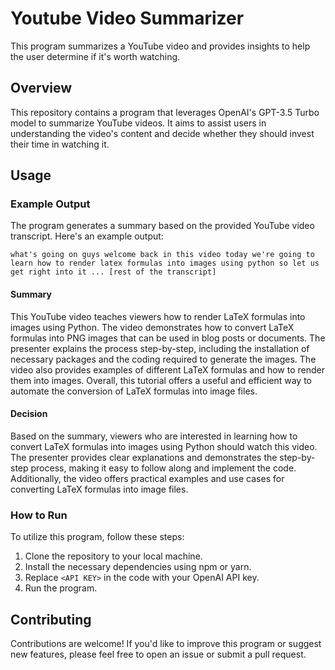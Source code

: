 # Youtube Video Summarizer

This program summarizes a YouTube video and provides insights to help the user determine if it's worth watching.

## Overview

This repository contains a program that leverages OpenAI's GPT-3.5 Turbo model to summarize YouTube videos. It aims to assist users in understanding the video's content and decide whether they should invest their time in watching it.

## Usage

### Example Output

The program generates a summary based on the provided YouTube video transcript. Here's an example output:

```
what's going on guys welcome back in this video today we're going to learn how to render latex formulas into images using python so let us get right into it ... [rest of the transcript]
```

#### Summary

This YouTube video teaches viewers how to render LaTeX formulas into images using Python. The video demonstrates how to convert LaTeX formulas into PNG images that can be used in blog posts or documents. The presenter explains the process step-by-step, including the installation of necessary packages and the coding required to generate the images. The video also provides examples of different LaTeX formulas and how to render them into images. Overall, this tutorial offers a useful and efficient way to automate the conversion of LaTeX formulas into image files.

#### Decision

Based on the summary, viewers who are interested in learning how to convert LaTeX formulas into images using Python should watch this video. The presenter provides clear explanations and demonstrates the step-by-step process, making it easy to follow along and implement the code. Additionally, the video offers practical examples and use cases for converting LaTeX formulas into image files.

### How to Run

To utilize this program, follow these steps:

1. Clone the repository to your local machine.
2. Install the necessary dependencies using npm or yarn.
3. Replace `<API KEY>` in the code with your OpenAI API key.
4. Run the program.

## Contributing

Contributions are welcome! If you'd like to improve this program or suggest new features, please feel free to open an issue or submit a pull request.
